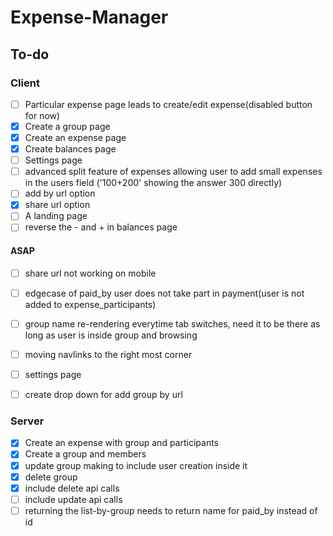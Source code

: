 # Expense-Manager

## To-do

### Client

- [ ] Particular expense page leads to create/edit expense(disabled button for now)
- [x] Create a group page 
- [x] Create an expense page 
- [x] Create balances page
- [ ] Settings page
- [ ] advanced split feature of expenses allowing user to add small expenses in the users field ('100+200' showing the answer 300 directly)
- [ ] add by url option
- [x] share url option 
- [ ] A landing page
- [ ] reverse the - and + in balances page

#### ASAP

- [ ] share url not working on mobile
- [ ] edgecase of paid_by user does not take part in payment(user is not added to   expense_participants) 
- [ ] group name re-rendering everytime tab switches, need it to be there as long as user is inside group and browsing 
- [ ] moving navlinks to the right most corner
- [ ] settings page

- [ ] create drop down for add group by url


### Server

- [x] Create an expense with group and participants
- [x] Create a group and members
- [x] update group making to include user creation inside it
- [x] delete group
- [x] include delete api calls  
- [ ] include update api calls
- [ ] returning the list-by-group needs to return name for paid_by instead of id
